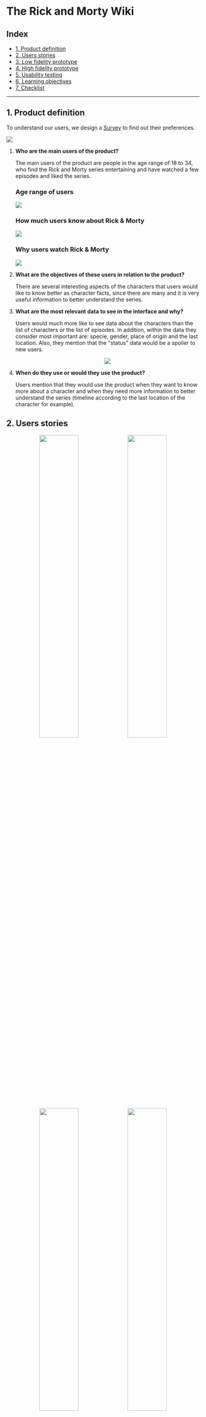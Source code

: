 # The Rick and Morty Wiki

## Index

* [1. Product definition](#1-product-definition)
* [2. Users stories](#2-users-stories)
* [3. Low fidelity prototype](#3-low-fidelity-prototype)
* [4. High fidelity prototype](#4-high-fidelity-prototype)
* [5. Usability testing](#5-usability-testing)
* [6. Learning objectives](#6-learning-objectives)
* [7. Checklist](#7-checklist)

***

## 1. Product definition

To understand our users, we design a [Survey](https://forms.gle/7K7ZKNiZynNEaPUB8) to find out their preferences. 

<img src="https://i.ibb.co/BwLDtgF/2.jpg">

1. **Who are the main users of the product?**
  
    The main users of the product are people in the age range of 18 to 34, who find the Rick and Morty series entertaining and have watched a few episodes and liked the series.
  
      ### Age range of users
      <img src="https://i.ibb.co/TPkCcvp/age-range-users.png">

      ### How much users know about Rick & Morty
      <img src="https://i.ibb.co/0n2gjFk/know-R-M-users.png">
      
      ### Why users watch Rick & Morty
      <img src="https://i.ibb.co/9tz7S0V/watch-users.png">
      
2. **What are the objectives of these users in relation to the product?**

    There are several interesting aspects of the characters that users would like to know better as character facts, since there are many and it is very useful information to better understand the series.

3. **What are the most relevant data to see in the interface and why?**

    Users would much more like to see data about the characters than the list of characters or the list of episodes. In addition, within the data they consider most important are: specie, gender, place of origin and the last location. Also, they mention that the "status" data would be a spoiler to new users. 

    <p align="center">
    <img src="src/images/type-of-information.jpg">
    </p>

4. **When do they use or would they use the product?**

    Users mention that they would use the product when they want to know more about a character and when they need more information to better understand the series (timeline according to the last location of the character for example).


## 2. Users stories

<p align="center">
<img src="src/images/user-stories/visualize-user-story.jpg" width="45%" height="45%">
<img src="src/images/user-stories/search-user-story.jpg" width="45%" height="45%">
<img src="src/images/user-stories/filter-user-story.jpg" width="45%" height="45%">
<img src="src/images/user-stories/sort-user-story.jpg" width="45%" height="45%">
<img src="src/images/user-stories/compute-user-story.jpg" width="45%" height="45%">
</p>

## 3. Low fidelity prototype

#### First prototype

On the main page of the web, a sticky header was designed, which included the title of the web page, a search engine, three options (Characters, Origin, Did you know?), Sort A-Z and the Relevance option. In the body a brief description with cards that inside contain an image and data of each character. Finally, in the footer, links to social networks such as facebook, instagram, twitter and who is developing the project.

In the Did you know tab, we kept the header sticky. In the body, statistical calculations about the characters, accompanied by images. The footer of the main page was kept.

<p align="center">
<img src="https://i.ibb.co/BG409ns/FIRST-PROTOTYPE.png" width="70%">
</p>

#### Home page to mobile version in Balsamiq

In the sticky header, the start button was changed to the Home icon, since it is more intuitive for the user. In addition, in the footer the Store icon that takes you to a link related to the Rick & Morty series was added, and the coffee icon that invites users to invite the developers of this website to a coffee.

<p align="center">
<img src="https://i.ibb.co/ZM5sRC9/Incio.png" width="30%">
</p>

#### Did you know page to mobile version in Balsamiq
<p align="center">
<img src="https://i.ibb.co/TmGZwXJ/Curiosidades.png" width="30%">
</p>

## 4. High fidelity prototype

### Mobile version
<p align="center">
<img src="https://i.ibb.co/YyYKzX2/mobile-version-high.png" width="30%">
</p>

    [Figma Mobile Version.](https://www.figma.com/proto/8CaF8N5V4TjhbuZUgDxiZU/Rick-%26-Morty-mobile-version?node-id=4%3A0&scaling=scale-down)
    [Zeplin Mobile Version.](https://zpl.io/scene/bJe51LE)

### Desktop version

<p align="center">
<img src="src/images/desktop-version.png" width="80%">
<img src="src/images/desktop-version-did-you-know.png" width="80%">
</p>

    [Figma Desktop Version.](https://www.figma.com/proto/53c6jWT5vyU5u6h4LFWNQL/Rick-and-Morty-desktop?node-id=11%3A33&scaling=min-zoom)
    [Zeplin Desktop Version.](https://scene.zeplin.io/project/5f59c9be607508819f1d6403)


## 5. Usability testing

<p align="center">
<img src="src/images/desktop-usability-test.png" width="80%">
</p>
Feedback:

- Due to there are many cards (493 characters), it was difficult for the user to return to the top and filter/order or search again, so the fixed bar was implemented.

- Users liked the color palette used, because they represent the colors of the series, so in the header the yellow color is for Morty's t-shirt and the light blue color at the other end represents Rick's hair. In addition, the green intermediate color also typical of the series, however, users recommended highlighting the cards a little bit more, for that reason the properties box-shadow and a border-color were implemented on the cards.

- Users suggested highlighting the search, filtering and sort bar more, so the color was changed to black. 

## 6. Learning objectives

El objetivo principal de este proyecto es que aprendas a diseñar y construir una
interfaz web donde se pueda visualizar y manipular data, entendiendo lo que el
usuario necesita.

### HTML y CSS

* [ ] [Uso de HTML semántico.](https://developer.mozilla.org/en-US/docs/Glossary/Semantics#Semantics_in_HTML)
* [ ] Uso de selectores de CSS.
* [ ] Construir tu aplicación respetando el diseño realizado (maquetación).
* [ ] [Uso de flexbox en CSS.](https://css-tricks.com/snippets/css/a-guide-to-flexbox/)

### DOM y Web APIs

* [ ] Uso de selectores del DOM.
* [ ] Manejo de eventos del DOM.
* [ ] [Manipulación dinámica del DOM.](https://developer.mozilla.org/es/docs/Referencia_DOM_de_Gecko/Introducci%C3%B3n)
(appendChild |createElement | createTextNode| innerHTML | textContent | etc.)

### JavaScript

* [ ] Uso de condicionales (if-else | switch | operador ternario)
* [ ] Uso de bucles (for | for..in | for..of | while)
* [ ] Uso de funciones (parámetros | argumentos | valor de retorno)
* [ ] Manipular arrays (filter | map | sort | reduce)
* [ ] Manipular objects (key | value)
* [ ] Uso ES modules ([`import`](https://developer.mozilla.org/en-US/docs/Web/JavaScript/Reference/Statements/import)
| [`export`](https://developer.mozilla.org/en-US/docs/Web/JavaScript/Reference/Statements/export))
* [ ] Diferenciar entre expression y statements.
* [ ] Diferenciar entre tipos de datos atómicos y estructurados.

### Testing

* [ ] [Testeo unitario.](https://jestjs.io/docs/es-ES/getting-started)

### Estructura del código y guía de estilo

* [ ] Organizar y dividir el código en módulos (Modularización)
* [ ] Uso de identificadores descriptivos (Nomenclatura | Semántica)
* [ ] Uso de linter (ESLINT)

### Git y GitHub

* [ ] Uso de comandos de git (add | commit | pull | status | push)
* [ ] Manejo de repositorios de GitHub (clone | fork | gh-pages)
* [ ] Colaboración en Github (branches | pull requests | |tags)

### UX

* [ ] Diseñar la aplicación pensando y entendiendo al usuario.
* [ ] Crear prototipos para obtener feedback e iterar.
* [ ] Aplicar los principios de diseño visual (contraste, alineación, jerarquía)
* [ ] Planear y ejecutar tests de usabilidad.

## 7. Checklist

* [ ] Usa VanillaJS.
* [ ] No hace uso de `this`.
* [ ] Pasa linter (`npm run pretest`)
* [ ] Pasa tests (`npm test`)
* [ ] Pruebas unitarias cubren un mínimo del 70% de statements, functions y
  lines y branches.
* [ ] Incluye _Definición del producto_ clara e informativa en `README.md`.
* [ ] Incluye historias de usuario en `README.md`.
* [ ] Incluye _sketch_ de la solución (prototipo de baja fidelidad) en
  `README.md`.
* [ ] Incluye _Diseño de la Interfaz de Usuario_ (prototipo de alta fidelidad)
  en `README.md`.
* [ ] Incluye link a Zeplin en `README.md`.
* [ ] Incluye el listado de problemas que detectaste a través de tests de
  usabilidad en el `README.md`.
* [ ] UI: Muestra lista y/o tabla con datos y/o indicadores.
* [ ] UI: Permite ordenar data por uno o más campos (asc y desc).
* [ ] UI: Permite filtrar data en base a una condición.
* [ ] UI: Es _responsive_.
